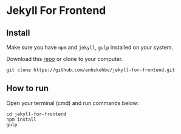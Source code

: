 # Jekyll For Frontend

## Install

Make sure you have `npm` and `jekyll`, `gulp` installed on your system.

Download this [repo](https://github.com/anhskohbo/jekyll-for-frontend/archive/master.zip) or clone to your computer.

```
git clone https://github.com/anhskohbo/jekyll-for-frontend.git
```

## How to run

Open your terminal (cmd) and run commands below:

```
cd jekyll-for-frontend
npm install
gulp
```
